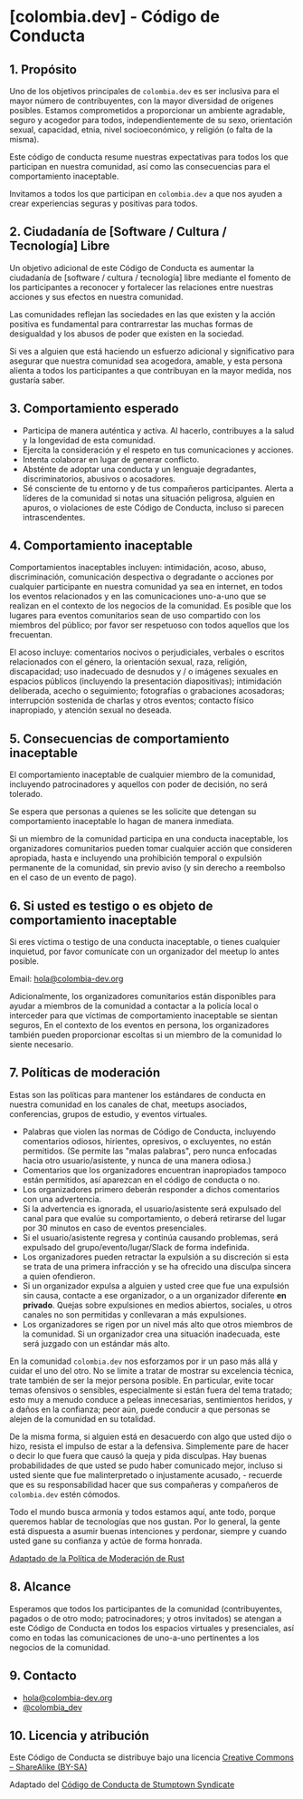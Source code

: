 # [colombia.dev] - Código de Conducta

## 1. Propósito

Uno de los objetivos principales de `colombia.dev` es ser inclusiva para el
mayor número de contribuyentes, con la mayor diversidad de orígenes posibles.
Estamos comprometidos a proporcionar un ambiente agradable, seguro y
acogedor para todos, independientemente de su sexo, orientación sexual,
capacidad, etnia, nivel socioeconómico, y religión (o falta de la misma).

Este código de conducta resume nuestras expectativas para todos los que
participan en nuestra comunidad, así como las consecuencias para el
comportamiento inaceptable.

Invitamos a todos los que participan en `colombia.dev` a que nos ayuden a crear
experiencias seguras y positivas para todos.

## 2. Ciudadanía de [Software / Cultura / Tecnología] Libre

Un objetivo adicional de este Código de Conducta es aumentar la ciudadanía de
[software / cultura / tecnología] libre mediante el fomento de los participantes
a reconocer y fortalecer las relaciones entre nuestras acciones y sus efectos en
nuestra comunidad.

Las comunidades reflejan las sociedades en las que existen y la acción positiva
es fundamental para contrarrestar las muchas formas de desigualdad y los abusos
de poder que existen en la sociedad.

Si ves a alguien que está haciendo un esfuerzo adicional y significativo para
asegurar que nuestra comunidad sea acogedora, amable, y esta persona alienta a
todos los participantes a que contribuyan en la mayor medida, nos gustaría saber.

## 3. Comportamiento esperado

* Participa de manera auténtica y activa. Al hacerlo, contribuyes a la salud y
la longevidad de esta comunidad.
* Ejercita la consideración y el respeto en tus comunicaciones y acciones.
* Intenta colaborar en lugar de generar conflicto.
* Absténte de adoptar una conducta y un lenguaje degradantes, discriminatorios,
abusivos o acosadores.
* Sé consciente de tu entorno y de tus compañeros participantes. Alerta a
líderes de la comunidad si notas una situación peligrosa, alguien en apuros, o
violaciones de este Código de Conducta, incluso si parecen intrascendentes.

## 4. Comportamiento inaceptable

Comportamientos inaceptables incluyen: intimidación, acoso, abuso,
discriminación, comunicación despectiva o degradante o acciones por cualquier
participante en nuestra comunidad ya sea en internet, en todos los eventos
relacionados y en las comunicaciones uno-a-uno que se realizan en el contexto de
los negocios de la comunidad. Es posible que los lugares para eventos
comunitarios sean de uso compartido con los miembros del público; por favor ser
respetuoso con todos aquellos que los frecuentan.

El acoso incluye: comentarios nocivos o perjudiciales, verbales o escritos
relacionados con el género, la orientación sexual, raza, religión, discapacidad;
uso inadecuado de desnudos y / o imágenes sexuales en espacios públicos
(incluyendo la presentación diapositivas); intimidación deliberada, acecho o
seguimiento; fotografías o grabaciones acosadoras; interrupción sostenida de
charlas y otros eventos; contacto físico inapropiado, y atención sexual no
deseada.

## 5. Consecuencias de comportamiento inaceptable

El comportamiento inaceptable de cualquier miembro de la comunidad, incluyendo
patrocinadores y aquellos con poder de decisión, no será tolerado.

Se espera que personas a quienes se les solicite que detengan su comportamiento
inaceptable lo hagan de manera inmediata.

Si un miembro de la comunidad participa en una conducta inaceptable, los
organizadores comunitarios pueden tomar cualquier acción que consideren
apropiada, hasta e incluyendo una prohibición temporal o expulsión permanente
de la comunidad, sin previo aviso (y sin derecho a reembolso en el caso de un
evento de pago).

## 6. Si usted es testigo o es objeto de comportamiento inaceptable

Si eres víctima o testigo de una conducta inaceptable, o tienes cualquier
inquietud, por favor comunícate con un organizador del meetup lo antes posible.

Email: hola@colombia-dev.org

Adicionalmente, los organizadores comunitarios están disponibles para ayudar
a miembros de la comunidad a contactar a la policía local o interceder para que
víctimas de comportamiento inaceptable se sientan seguros,
En el contexto de los eventos en persona, los organizadores
también pueden proporcionar escoltas si un miembro de la comunidad lo siente
necesario.

## 7. Políticas de moderación

Estas son las políticas para mantener los estándares de conducta en nuestra
comunidad en los canales de chat, meetups asociados, conferencias,
grupos de estudio, y eventos virtuales.

* Palabras que violen las normas de Código de Conducta, incluyendo comentarios
  odiosos, hirientes, opresivos, o excluyentes, no están permitidos. (Se
  permite las "malas palabras", pero nunca enfocadas hacia otro
  usuario/asistente, y nunca de una manera odiosa.)
* Comentarios que los organizadores encuentran inapropiados tampoco están
  permitidos, así aparezcan en el código de conducta o no.
* Los organizadores primero deberán responder a dichos comentarios con una
  advertencia.
* Si la advertencia es ignorada, el usuario/asistente será expulsado del canal
  para que evalúe su comportamiento, o deberá retirarse del lugar por 30
  minutos en caso de eventos presenciales.
* Si el usuario/asistente regresa y continúa causando problemas, será
  expulsado del grupo/evento/lugar/Slack de forma indefinida.
* Los organizadores pueden retractar la expulsión a su discreción si esta se
  trata de una primera infracción y se ha ofrecido una disculpa sincera a
  quien ofendieron.
* Si un organizador expulsa a alguien y usted cree que fue una expulsión sin
  causa, contacte a ese organizador, o a un organizador diferente
  **en privado**. Quejas sobre expulsiones en medios abiertos, sociales, u
  otros canales no son permitidas y conllevaran a más expulsiones.
* Los organizadores se rigen por un nivel más alto que otros miembros de la
  comunidad. Si un organizador crea una situación inadecuada, este será
  juzgado con un estándar más alto.

En la comunidad `colombia.dev` nos esforzamos por ir un paso más allá y cuidar
el uno del otro. No se limite a tratar de mostrar su excelencia técnica, trate
también de ser la mejor persona posible. En particular, evite tocar temas
ofensivos o sensibles, especialmente si están fuera del tema tratado; esto muy a
menudo conduce a peleas innecesarias, sentimientos heridos, y a daños en la
confianza; peor aún, puede conducir a que personas se alejen de la comunidad en
su totalidad.

De la misma forma, si alguien está en desacuerdo con algo que usted dijo o hizo,
resista el impulso de estar a la defensiva. Simplemente pare de hacer o decir lo
que fuera que causó la queja y pida disculpas. Hay buenas probabilidades de que
usted se pudo haber comunicado mejor, incluso si usted siente que fue
malinterpretado o injustamente acusado, - recuerde que es su responsabilidad
hacer que sus compañeras y compañeros de `colombia.dev` estén cómodos.

Todo el mundo busca armonía y todos estamos aquí, ante todo, porque queremos
hablar de tecnologías que nos gustan. Por lo general, la gente está dispuesta a
asumir buenas intenciones y perdonar, siempre y cuando usted gane su confianza y
actúe de forma honrada.

[Adaptado de la Política de Moderación de Rust](https://github.com/rust-lang/rust/wiki/Note-development-policy#moderation)

## 8. Alcance

Esperamos que todos los participantes de la comunidad (contribuyentes, pagados o
de otro modo; patrocinadores; y otros invitados) se atengan a este Código de
Conducta en todos los espacios virtuales y presenciales, así como en todas las
comunicaciones de uno-a-uno pertinentes a los negocios de la comunidad.

## 9. Contacto

* hola@colombia-dev.org
* [@colombia_dev](https://twitter.com/colombia_dev)

## 10. Licencia y atribución

Este Código de Conducta se distribuye bajo una licencia [Creative Commons – ShareAlike (BY-SA)](http://creativecommons.org/licenses/by-sa/3.0/)

Adaptado del [Código de Conducta de Stumptown Syndicate](https://github.com/stumpsyn/policies/blob/master/citizen_code_of_conduct.md)
